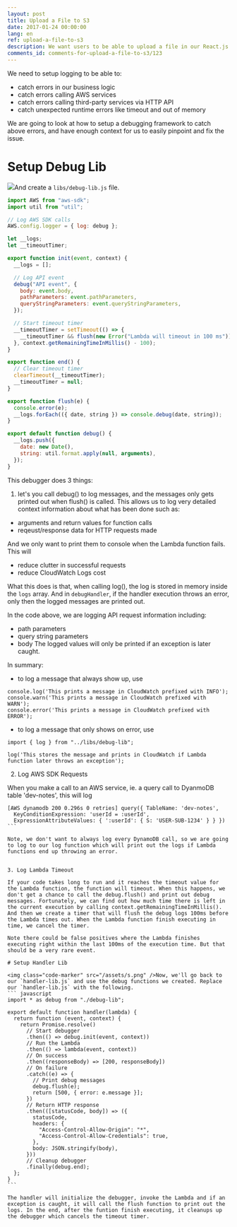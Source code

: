 ```yaml
---
layout: post
title: Upload a File to S3
date: 2017-01-24 00:00:00
lang: en
ref: upload-a-file-to-s3
description: We want users to be able to upload a file in our React.js app and add it as an attachment to their note. To upload files to S3 directly from our React.js app we are going to use AWS Amplify's Storage.put() method.
comments_id: comments-for-upload-a-file-to-s3/123
---
```


We need to setup logging to be able to:
- catch errors in our business logic
- catch errors calling AWS services
- catch errors calling third-party services via HTTP API
- catch unexpected runtime errors like timeout and out of memory

We are going to look at how to setup a debugging framework to catch above errors, and have enough context for us to easily pinpoint and fix the issue.

# Setup Debug Lib

<img class="code-marker" src="/assets/s.png" />And create a `libs/debug-lib.js` file.

``` javascript
import AWS from "aws-sdk";
import util from "util";

// Log AWS SDK calls
AWS.config.logger = { log: debug };

let __logs;
let __timeoutTimer;

export function init(event, context) {
  __logs = [];

  // Log API event
  debug("API event", {
    body: event.body,
    pathParameters: event.pathParameters,
    queryStringParameters: event.queryStringParameters,
  });

  // Start timeout timer
  __timeoutTimer = setTimeout(() => {
    __timeoutTimer && flush(new Error("Lambda will timeout in 100 ms"));
  }, context.getRemainingTimeInMillis() - 100);
}

export function end() {
  // Clear timeout timer
  clearTimeout(__timeoutTimer);
  __timeoutTimer = null;
}

export function flush(e) {
  console.error(e);
  __logs.forEach(({ date, string }) => console.debug(date, string));
}

export default function debug() {
  __logs.push({
    date: new Date(),
    string: util.format.apply(null, arguments),
  });
}

```

This debugger does 3 things:

 1. let's you call debug() to log messages, and the messages only gets printed out when flush() is called. This allows us to log very detailed context information about what has been done such as:
  - arguments and return values for function calls
  - reqeust/response data for HTTP requests made

And we only want to print them to console when the Lambda function fails. This will
  - reduce clutter in successful requests
  - reduce CloudWatch Logs cost

What this does is that, when calling log(), the log is stored in memory inside the `logs` array. And in `debugHandler`, if the handler execution throws an error, only then the logged messages are printed out.

In the code above, we are logging API request information including:
- path parameters
- query string parameters
- body
The logged values will only be printed if an exception is later caught.


In summary:
- to log a message that always show up, use

```
console.log('This prints a message in CloudWatch prefixed with INFO');
console.warn('This prints a message in CloudWatch prefixed with WARN');
console.error('This prints a message in CloudWatch prefixed with ERROR');
```

- to log a message that only shows on error, use

```
import { log } from "../libs/debug-lib";

log('This stores the message and prints in CloudWatch if Lambda function later throws an exception');
```

2. Log AWS SDK Requests

When you make a call to an AWS service, ie. a query call to DyanmoDB table 'dev-notes', this will log
````
[AWS dynamodb 200 0.296s 0 retries] query({ TableName: 'dev-notes',
  KeyConditionExpression: 'userId = :userId',
  ExpressionAttributeValues: { ':userId': { S: 'USER-SUB-1234' } } })
```

Note, we don't want to always log every DynamoDB call, so we are going to log to our log function which will print out the logs if Lambda functions end up throwing an error.


3. Log Lambda Timeout

If your code takes long to run and it reaches the timeout value for the Lambda function, the function will timeout. When this happens, we don't get a chance to call the debug.flush() and print out debug messages. Fortunately, we can find out how much time there is left in the current execution by calling context.getRemainingTimeInMillis(). And then we create a timer that will flush the debug logs 100ms before the Lambda times out. When the Lambda function finish executing in time, we cancel the timer.

Note there could be false positives where the Lambda finishes executing right within the last 100ms of the execution time. But that should be a very rare event.

# Setup Handler Lib

<img class="code-marker" src="/assets/s.png" />Now, we'll go back to our `handler-lib.js` and use the debug functions we created. Replace our `handler-lib.js` with the following.
``` javascript
import * as debug from "./debug-lib";

export default function handler(lambda) {
  return function (event, context) {
    return Promise.resolve()
      // Start debugger
      .then(() => debug.init(event, context))
      // Run the Lambda
      .then(() => lambda(event, context))
      // On success
      .then((responseBody) => [200, responseBody])
      // On failure
      .catch((e) => {
        // Print debug messages
        debug.flush(e);
        return [500, { error: e.message }];
      })
      // Return HTTP response
      .then(([statusCode, body]) => ({
        statusCode,
        headers: {
          "Access-Control-Allow-Origin": "*",
          "Access-Control-Allow-Credentials": true,
        },
        body: JSON.stringify(body),
      }))
      // Cleanup debugger
      .finally(debug.end);
  };
}
```

The handler will initialize the debugger, invoke the Lambda and if an exception is caught, it will call the flush function to print out the logs. In the end, after the funtion finish executing, it cleanups up the debugger which cancels the timeout timer.
